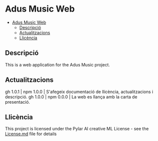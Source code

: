 # Adus Music Web

- [Adus Music Web](#adus-music-web)
  - [Descripció](#descripció)
  - [Actualitzacions](#actualitzacions)
  - [Llicència](#llicència)

## Descripció

This is a web application for the Adus Music project.

## Actualitzacions

gh 1.0.1 | npm 1.0.0 | S'afegeix documentació de llicència, actualitzacions i descripció.
gh 1.0.0 | npm 0.0.0 | La web es llança amb la carta de presentació.

## Llicència

This project is licensed under the Pylar AI creative ML License - see the [License.md](License.md) file for details